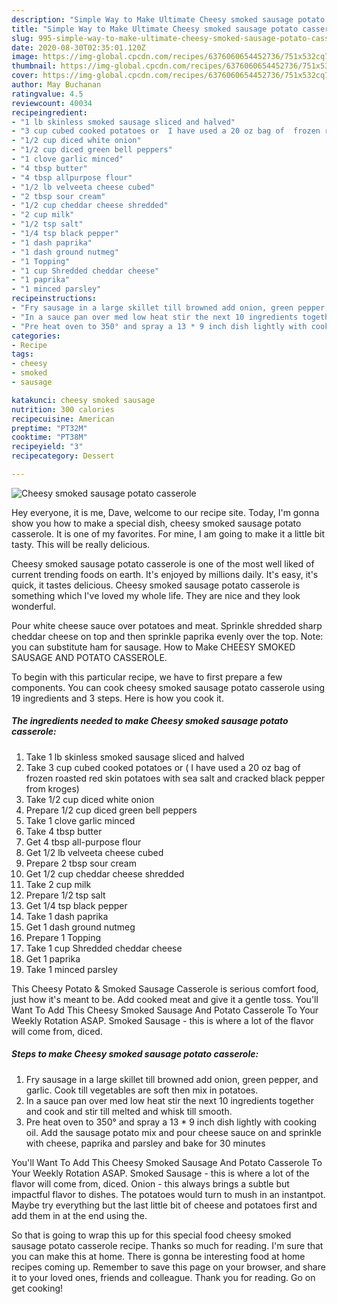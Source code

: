 ```yaml
---
description: "Simple Way to Make Ultimate Cheesy smoked sausage potato casserole"
title: "Simple Way to Make Ultimate Cheesy smoked sausage potato casserole"
slug: 995-simple-way-to-make-ultimate-cheesy-smoked-sausage-potato-casserole
date: 2020-08-30T02:35:01.120Z
image: https://img-global.cpcdn.com/recipes/6376060654452736/751x532cq70/cheesy-smoked-sausage-potato-casserole-recipe-main-photo.jpg
thumbnail: https://img-global.cpcdn.com/recipes/6376060654452736/751x532cq70/cheesy-smoked-sausage-potato-casserole-recipe-main-photo.jpg
cover: https://img-global.cpcdn.com/recipes/6376060654452736/751x532cq70/cheesy-smoked-sausage-potato-casserole-recipe-main-photo.jpg
author: May Buchanan
ratingvalue: 4.5
reviewcount: 40034
recipeingredient:
- "1 lb skinless smoked sausage sliced and halved"
- "3 cup cubed cooked potatoes or  I have used a 20 oz bag of  frozen roasted red skin potatoes with sea salt and cracked black pepper from kroges"
- "1/2 cup diced white onion"
- "1/2 cup diced green bell peppers"
- "1 clove garlic minced"
- "4 tbsp butter"
- "4 tbsp allpurpose flour"
- "1/2 lb velveeta cheese cubed"
- "2 tbsp sour cream"
- "1/2 cup cheddar cheese shredded"
- "2 cup milk"
- "1/2 tsp salt"
- "1/4 tsp black pepper"
- "1 dash paprika"
- "1 dash ground nutmeg"
- "1 Topping"
- "1 cup Shredded cheddar cheese"
- "1 paprika"
- "1 minced parsley"
recipeinstructions:
- "Fry sausage in a large skillet till browned add onion, green pepper, and garlic. Cook till vegetables are soft then mix in potatoes."
- "In a sauce pan over med low heat stir the next 10 ingredients together and cook and stir till melted and whisk till smooth."
- "Pre heat oven to 350° and spray a 13 * 9 inch dish lightly with cooking oil. Add the sausage potato mix and pour cheese sauce on and sprinkle with cheese, paprika and parsley  and bake for 30 minutes"
categories:
- Recipe
tags:
- cheesy
- smoked
- sausage

katakunci: cheesy smoked sausage 
nutrition: 300 calories
recipecuisine: American
preptime: "PT32M"
cooktime: "PT38M"
recipeyield: "3"
recipecategory: Dessert

---
```



![Cheesy smoked sausage potato casserole](https://img-global.cpcdn.com/recipes/6376060654452736/751x532cq70/cheesy-smoked-sausage-potato-casserole-recipe-main-photo.jpg)

Hey everyone, it is me, Dave, welcome to our recipe site. Today, I'm gonna show you how to make a special dish, cheesy smoked sausage potato casserole. It is one of my favorites. For mine, I am going to make it a little bit tasty. This will be really delicious.

Cheesy smoked sausage potato casserole is one of the most well liked of current trending foods on earth. It's enjoyed by millions daily. It's easy, it's quick, it tastes delicious. Cheesy smoked sausage potato casserole is something which I've loved my whole life. They are nice and they look wonderful.

Pour white cheese sauce over potatoes and meat. Sprinkle shredded sharp cheddar cheese on top and then sprinkle paprika evenly over the top. Note: you can substitute ham for sausage. How to Make CHEESY SMOKED SAUSAGE AND POTATO CASSEROLE.


To begin with this particular recipe, we have to first prepare a few components. You can cook cheesy smoked sausage potato casserole using 19 ingredients and 3 steps. Here is how you cook it.

<!--inarticleads1-->

##### The ingredients needed to make Cheesy smoked sausage potato casserole:

1. Take 1 lb skinless smoked sausage sliced and halved
1. Take 3 cup cubed cooked potatoes or ( I have used a 20 oz bag of  frozen roasted red skin potatoes with sea salt and cracked black pepper from kroges)
1. Take 1/2 cup diced white onion
1. Prepare 1/2 cup diced green bell peppers
1. Take 1 clove garlic minced
1. Take 4 tbsp butter
1. Get 4 tbsp all-purpose flour
1. Get 1/2 lb velveeta cheese cubed
1. Prepare 2 tbsp sour cream
1. Get 1/2 cup cheddar cheese shredded
1. Take 2 cup milk
1. Prepare 1/2 tsp salt
1. Get 1/4 tsp black pepper
1. Take 1 dash paprika
1. Get 1 dash ground nutmeg
1. Prepare 1 Topping
1. Take 1 cup Shredded cheddar cheese
1. Get 1 paprika
1. Take 1 minced parsley


This Cheesy Potato &amp; Smoked Sausage Casserole is serious comfort food, just how it&#39;s meant to be. Add cooked meat and give it a gentle toss. You&#39;ll Want To Add This Cheesy Smoked Sausage And Potato Casserole To Your Weekly Rotation ASAP. Smoked Sausage - this is where a lot of the flavor will come from, diced. 

<!--inarticleads2-->

##### Steps to make Cheesy smoked sausage potato casserole:

1. Fry sausage in a large skillet till browned add onion, green pepper, and garlic. Cook till vegetables are soft then mix in potatoes.
1. In a sauce pan over med low heat stir the next 10 ingredients together and cook and stir till melted and whisk till smooth.
1. Pre heat oven to 350° and spray a 13 * 9 inch dish lightly with cooking oil. Add the sausage potato mix and pour cheese sauce on and sprinkle with cheese, paprika and parsley  and bake for 30 minutes


You&#39;ll Want To Add This Cheesy Smoked Sausage And Potato Casserole To Your Weekly Rotation ASAP. Smoked Sausage - this is where a lot of the flavor will come from, diced. Onion - this always brings a subtle but impactful flavor to dishes. The potatoes would turn to mush in an instantpot. Maybe try everything but the last little bit of cheese and potatoes first and add them in at the end using the. 

So that is going to wrap this up for this special food cheesy smoked sausage potato casserole recipe. Thanks so much for reading. I'm sure that you can make this at home. There is gonna be interesting food at home recipes coming up. Remember to save this page on your browser, and share it to your loved ones, friends and colleague. Thank you for reading. Go on get cooking!
